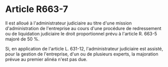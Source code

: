 # Article R663-7

Il est alloué à l'administrateur judiciaire au titre d'une mission d'administration de l'entreprise au cours d'une procédure de redressement ou de liquidation judiciaire le droit proportionnel prévu à l'article R. 663-5 majoré de 50 %.

Si, en application de l'article L. 631-12, l'administrateur judiciaire est assisté, pour la gestion de l'entreprise, d'un ou de plusieurs experts, la majoration prévue au premier alinéa n'est pas due.
